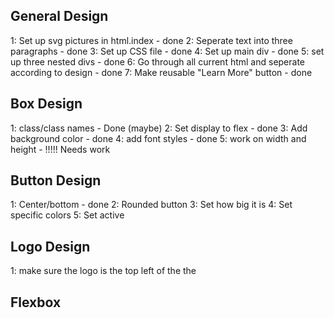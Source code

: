 ## General Design
1: Set up svg pictures in html.index - done
2: Seperate text into three paragraphs - done
3: Set up CSS file - done
4: Set up main div - done
5: set up three nested divs - done
6: Go through all current html and seperate according to design - done
7: Make reusable "Learn More" button - done

## Box Design
1: class/class names - Done (maybe)
2: Set display to flex - done
3: Add background color - done
4: add font styles - done
5: work on width and height - !!!!! Needs work

## Button Design
1: Center/bottom - done
2: Rounded button
3: Set how big it is
4: Set specific colors
5: Set active

## Logo Design 
1: make sure the logo is the top left of the the 

## Flexbox